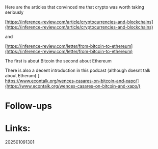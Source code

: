 Here are the articles that convinced me that crypto was worth taking seriously

[https://inference-review.com/article/cryptocurrencies-and-blockchains](https://inference-review.com/article/cryptocurrencies-and-blockchains)

and 

[https://inference-review.com/letter/from-bitcoin-to-ethereum](https://inference-review.com/letter/from-bitcoin-to-ethereum)

The first is about Bitcoin the second about Ethereum

  

There is also a decent introduction in this podcast (although doesnt talk about Etherum) [  
https://www.econtalk.org/wences-casares-on-bitcoin-and-xapo/](https://www.econtalk.org/wences-casares-on-bitcoin-and-xapo/)  

  



# Follow-ups


# Links: 



202501091301
